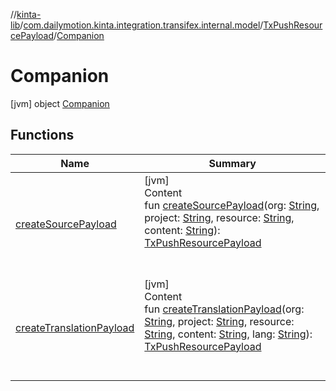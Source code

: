 //[kinta-lib](../../../../index.md)/[com.dailymotion.kinta.integration.transifex.internal.model](../../index.md)/[TxPushResourcePayload](../index.md)/[Companion](index.md)



# Companion  
 [jvm] object [Companion](index.md)   


## Functions  
  
|  Name |  Summary | 
|---|---|
| <a name="com.dailymotion.kinta.integration.transifex.internal.model/TxPushResourcePayload.Companion/createSourcePayload/#kotlin.String#kotlin.String#kotlin.String#kotlin.String/PointingToDeclaration/"></a>[createSourcePayload](create-source-payload.md)| <a name="com.dailymotion.kinta.integration.transifex.internal.model/TxPushResourcePayload.Companion/createSourcePayload/#kotlin.String#kotlin.String#kotlin.String#kotlin.String/PointingToDeclaration/"></a>[jvm]  <br>Content  <br>fun [createSourcePayload](create-source-payload.md)(org: [String](https://kotlinlang.org/api/latest/jvm/stdlib/kotlin/-string/index.html), project: [String](https://kotlinlang.org/api/latest/jvm/stdlib/kotlin/-string/index.html), resource: [String](https://kotlinlang.org/api/latest/jvm/stdlib/kotlin/-string/index.html), content: [String](https://kotlinlang.org/api/latest/jvm/stdlib/kotlin/-string/index.html)): [TxPushResourcePayload](../index.md)  <br><br><br>|
| <a name="com.dailymotion.kinta.integration.transifex.internal.model/TxPushResourcePayload.Companion/createTranslationPayload/#kotlin.String#kotlin.String#kotlin.String#kotlin.String#kotlin.String/PointingToDeclaration/"></a>[createTranslationPayload](create-translation-payload.md)| <a name="com.dailymotion.kinta.integration.transifex.internal.model/TxPushResourcePayload.Companion/createTranslationPayload/#kotlin.String#kotlin.String#kotlin.String#kotlin.String#kotlin.String/PointingToDeclaration/"></a>[jvm]  <br>Content  <br>fun [createTranslationPayload](create-translation-payload.md)(org: [String](https://kotlinlang.org/api/latest/jvm/stdlib/kotlin/-string/index.html), project: [String](https://kotlinlang.org/api/latest/jvm/stdlib/kotlin/-string/index.html), resource: [String](https://kotlinlang.org/api/latest/jvm/stdlib/kotlin/-string/index.html), content: [String](https://kotlinlang.org/api/latest/jvm/stdlib/kotlin/-string/index.html), lang: [String](https://kotlinlang.org/api/latest/jvm/stdlib/kotlin/-string/index.html)): [TxPushResourcePayload](../index.md)  <br><br><br>|

